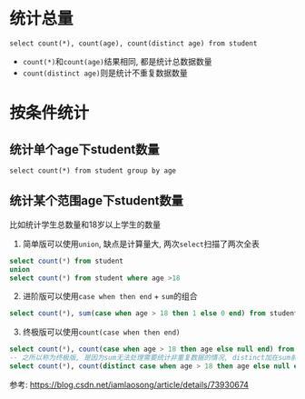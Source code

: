 # 统计总量
`select count(*), count(age), count(distinct age) from student`
- `count(*)`和`count(age)`结果相同, 都是统计总数据数量
- `count(distinct age)`则是统计不重复数据数量

# 按条件统计

## 统计单个age下student数量
`select count(*) from student group by age`

## 统计某个范围age下student数量
比如统计学生总数量和18岁以上学生的数量
1. 简单版可以使用`union`, 缺点是计算量大, 两次`select`扫描了两次全表
```sql
select count(*) from student
union
select count(*) from student where age >18
```

2. 进阶版可以使用`case when then end` + `sum`的组合
```sql
select count(*), sum(case when age > 18 then 1 else 0 end) from student
```

3. 终极版可以使用`count(case when then end)`
```sql
select count(*), count(case when age > 18 then age else null end) from student
-- 之所以称为终极版, 是因为sum无法处理需要统计非重复数据的情况, distinct加在sum前, 会将所有的1去重
select count(*), count(distinct case when age > 18 then age else null end) from student
```


参考:
https://blog.csdn.net/iamlaosong/article/details/73930674




